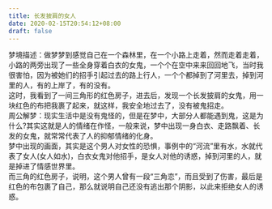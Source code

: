 ```yaml
---
title: 长发披肩的女人
date: 2020-02-15T20:54:12+08:00
draft: false
---
```


梦境描述：做梦梦到感觉自己在一个森林里，在一个小路上走着，然而走着走着，小路的两旁出现了一些全身穿着白衣的女鬼，一个个在空中来来回回地飞，当时我很害怕，因为被她们的招手引起过去的路上行人，一个个都掉到了河里去，掉到河里的人，有的上岸了，有的没有。<br>
这时，我看到了一间三角形的红色房子，进去后，发现一个长发披肩的女鬼，用一块红色的布把我裹了起来，就这样，我安全地过去了，没有被鬼招走。<br>
周公解梦：现实生活中是没有鬼怪的，但是在梦中，大部分人都能遇到鬼，这是为什么?其实这就是人的情绪在作怪，一般来说，梦中出现一身白衣、走路飘着、长发的女鬼，就常常代表了人的抑郁情绪的化身。<br>
梦中出现的画面，其实是这个男人对女性的恐惧，事例中的“河流”里有水，水就代表了女人(女人如水)，白衣女鬼对他招手，是女人对他的诱惑，掉到河里的人，就是掉进了情感世界里。<br>
而三角的红色房子，说明，这个男人曾有一段“三角恋”，而且受到了伤害，最后是红色的布包裹了自己，那么就说明自己还没有逃出那个阴影，以此来拒绝女人的诱惑。<br>
